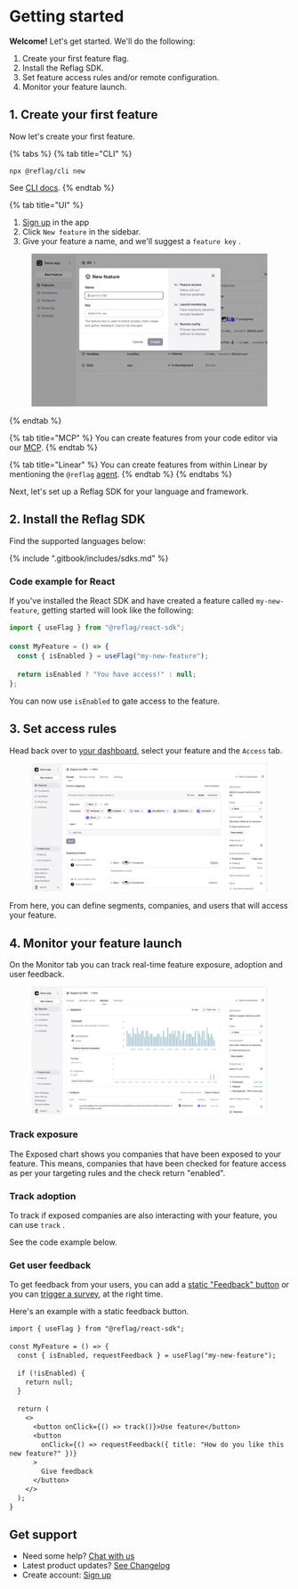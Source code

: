 # Getting started

**Welcome!** Let's get started. We'll do the following:

1. Create your first feature flag.
2. Install the Reflag SDK.
3. Set feature access rules and/or remote configuration.
4. Monitor your feature launch.



## 1. Create your first feature

Now let's create your first feature.

{% tabs %}
{% tab title="CLI" %}
```
npx @reflag/cli new
```

See [CLI docs](sdk/documents/cli/).
{% endtab %}

{% tab title="UI" %}
1. [Sign up](https://app.reflag.com/) in the app
2. Click `New feature` in the sidebar.
3. Give your feature a name, and we'll suggest a `feature key` .

<figure><img src=".gitbook/assets/New feature.png" alt=""><figcaption></figcaption></figure>
{% endtab %}

{% tab title="MCP" %}
You can create features from your code editor via our [MCP](api/mcp.md).
{% endtab %}

{% tab title="Linear" %}
You can create features from within Linear by mentioning the `@reflag` [agent](integrations/linear.md).
{% endtab %}
{% endtabs %}

Next, let's set up a Reflag SDK for your language and framework.

## 2. Install the Reflag SDK

Find the supported languages below:

{% include ".gitbook/includes/sdks.md" %}

### Code example for React

If you've installed the React SDK and have created a feature called `my-new-feature`, getting started will look like the following:

```jsx
import { useFlag } from "@reflag/react-sdk";

const MyFeature = () => {
  const { isEnabled } = useFlag("my-new-feature");

  return isEnabled ? "You have access!" : null;
};
```

You can now use `isEnabled` to gate access to the feature.

## 3. Set access rules

Head back over to [your dashboard](https://app.reflag.com/), select your feature and the `Access` tab.

<figure><img src=".gitbook/assets/Access.png" alt=""><figcaption></figcaption></figure>

From here, you can define segments, companies, and users that will access your feature.

## 4. Monitor your feature launch <a href="#next-steps-1" id="next-steps-1"></a>

On the Monitor tab you can track real-time feature exposure, adoption and user feedback.

<figure><img src=".gitbook/assets/Monitor (1).png" alt=""><figcaption></figcaption></figure>

### Track exposure

The Exposed chart shows you companies that have been exposed to your feature. This means, companies that have been checked for feature access as per your targeting rules and the check return "enabled".

### Track adoption

To track if exposed companies are also interacting with your feature, you can use `track` .

See the code example below.

### Get user feedback

To get feedback from your users, you can add a [static "Feedback" button](product-handbook/launch-monitor/#static-feedback-button) or you can [trigger a survey](product-handbook/launch-monitor/automated-feedback-surveys.md), at the right time.

Here's an example with a static feedback button.

```tsx
import { useFlag } from "@reflag/react-sdk";

const MyFeature = () => {
  const { isEnabled, requestFeedback } = useFlag("my-new-feature");

  if (!isEnabled) {
    return null;
  }

  return (
    <>
      <button onClick={() => track()}>Use feature</button>
      <button
        onClick={() => requestFeedback({ title: "How do you like this new feature?" })}
      >
        Give feedback
      </button>
    </>
  );
}
```

## Get support

* Need some help? [Chat with us](mailto:hello@reflag.com)
* Latest product updates? [See Changelog](https://reflag.com/changelog)
* Create account: [Sign up](https://app.reflag.com/)
